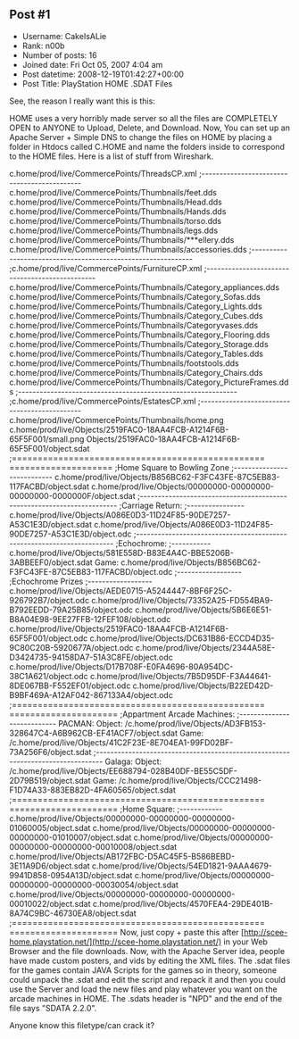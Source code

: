 ## Post #1
- Username: CakeIsALie
- Rank: n00b
- Number of posts: 16
- Joined date: Fri Oct 05, 2007 4:04 am
- Post datetime: 2008-12-19T01:42:27+00:00
- Post Title: PlayStation HOME .SDAT Files

See, the reason I really want this is this:

HOME uses a very horribly made server so all the files are COMPLETELY OPEN to ANYONE to Upload, Delete, and Download. Now, You can set up an Apache Server + Simple DNS to change the files on HOME by placing a folder in Htdocs called C.HOME and name the folders inside to correspond to the HOME files. Here is a list of stuff from Wireshark.

c.home/prod/live/CommercePoints/ThreadsCP.xml
;--------------------------------------------
c.home/prod/live/CommercePoints/Thumbnails/feet.dds
c.home/prod/live/CommercePoints/Thumbnails/Head.dds
c.home/prod/live/CommercePoints/Thumbnails/Hands.dds
c.home/prod/live/CommercePoints/Thumbnails/torso.dds
c.home/prod/live/CommercePoints/Thumbnails/legs.dds
c.home/prod/live/CommercePoints/Thumbnails/***ellery.dds
c.home/prod/live/CommercePoints/Thumbnails/accessories.dds
;-------------------------------------------------------------
;c.home/prod/live/CommercePoints/FurnitureCP.xml
;-----------------------------------------------
c.home/prod/live/CommercePoints/Thumbnails/Category_appliances.dds
c.home/prod/live/CommercePoints/Thumbnails/Category_Sofas.dds
c.home/prod/live/CommercePoints/Thumbnails/Category_Lights.dds
c.home/prod/live/CommercePoints/Thumbnails/Category_Cubes.dds
c.home/prod/live/CommercePoints/Thumbnails/Categoryvases.dds
c.home/prod/live/CommercePoints/Thumbnails/Category_Flooring.dds
c.home/prod/live/CommercePoints/Thumbnails/Category_Storage.dds
c.home/prod/live/CommercePoints/Thumbnails/Category_Tables.dds
c.home/prod/live/CommercePoints/Thumbnails/footstools.dds
c.home/prod/live/CommercePoints/Thumbnails/Category_Chairs.dds
c.home/prod/live/CommercePoints/Thumbnails/Category_PictureFrames.dds
;-------------------------------------------------------------
;c.home/prod/live/CommercePoints/EstatesCP.xml
;---------------------------------------------
c.home/prod/live/CommercePoints/Thumbnails/home.png
c.home/prod/live/Objects/2519FAC0-18AA4FCB-A1214F6B-65F5F001/small.png
Objects/2519FAC0-18AA4FCB-A1214F6B-65F5F001/object.sdat
;================================================= ====================
;Home Square to Bowling Zone
;---------------------------
c.home/prod/live/Objects/B856BC62-F3FC43FE-87C5EB83-117FACBD/object.sdat
c.home/prod/live/Objects/00000000-00000000-00000000-0000000F/object.sdat
;-----------------------------------------------------------------------
;Carriage Return:
;----------------
c.home/prod/live/Objects/A086E0D3-11D24F85-90DE7257-A53C1E3D/object.sdat
c.home/prod/live/Objects/A086E0D3-11D24F85-90DE7257-A53C1E3D/object.odc
;-----------------------------------------------------------------------
;Echochrome:
;-----------
c.home/prod/live/Objects/581E558D-B83E4A4C-BBE5206B-3ABBEEF0/object.sdat
Game: c.home/prod/live/Objects/B856BC62-F3FC43FE-87C5EB83-117FACBD/object.odc
;------------------
;Echochrome Prizes
;------------------
c.home/prod/live/Objects/AEDE0715-A5244447-8BF6F25C-926792B7/object.odc
c.home/prod/live/Objects/73352A25-FD554BA9-B792EEDD-79A25B85/object.odc
c.home/prod/live/Objects/5B6E6E51-B8A04E98-9EE27FFB-12FEF108/object.odc
c.home/prod/live/Objects/2519FAC0-18AA4FCB-A1214F6B-65F5F001/object.odc
c.home/prod/live/Objects/DC631B86-ECCD4D35-9C80C20B-5920677A/object.odc
c.home/prod/live/Objects/2344A58E-D3424735-94158DA7-51A3C8FE/object.odc
c.home/prod/live/Objects/D17B708F-E0FA4696-80A954DC-38C1A621/object.odc
c.home/prod/live/Objects/7B5D95DF-F3A44641-8DE067BB-F552EF01/object.odc
c.home/prod/live/Objects/B22ED42D-B9BF469A-A12AF042-867133A4/object.odc
;================================================= =====================
;Appartment Arcade Machines:
;---------------------------
PACMAN:
Object: /c.home/prod/live/Objects/AD3FB153-328647C4-A6B962CB-EF41ACF7/object.sdat
Game: /c.home/prod/live/Objects/41C2F23E-8E704EA1-99FD02BF-73A256F6/object.sdat
;--------------------------------------------------------------------------------
Galaga:
Object: /c.home/prod/live/Objects/EE688794-028B40DF-BE55C5DF-2D79B519/object.sdat
Game: /c.home/prod/live/Objects/CCC21498-F1D74A33-883EB82D-4FA60565/object.sdat
;================================================= =====================
;Home Square:
;------------
c.home/prod/live/Objects/00000000-00000000-00000000-01060005/object.sdat
c.home/prod/live/Objects/00000000-00000000-00000000-01010007/object.sdat
c.home/prod/live/Objects/00000000-00000000-00000000-00010008/object.sdat
c.home/prod/live/Objects/AB172FBC-D5AC45F5-B586BEBD-3E11A9D6/object.sdat
c.home/prod/live/Objects/54ED1821-9AAA4679-9941D858-0954A13D/object.sdat
c.home/prod/live/Objects/00000000-00000000-00000000-00030054/object.sdat
c.home/prod/live/Objects/00000000-00000000-00000000-00010022/object.sdat
c.home/prod/live/Objects/4570FEA4-29DE401B-8A74C9BC-46730EA8/object.sdat
;================================================= ===================== 
Now, just copy + paste this after [http://scee-home.playstation.net/](http://scee-home.playstation.net/) in your Web Browser and the file downloads. Now, with the Apache Server idea, people have made custom posters, and vids by editing the XML files. The .sdat files for the games contain JAVA Scripts for the games so in theory, someone could unpack the .sdat and edit the script and repack it and then you could use the Server and load the new files and play whatever you want on the arcade machines in HOME. The .sdats header is "NPD" and the end of the file says "SDATA 2.2.0".

Anyone know this filetype/can crack it?
